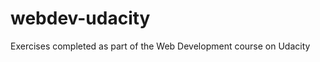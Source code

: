 webdev-udacity
==============

Exercises completed as part of the Web Development course on Udacity
